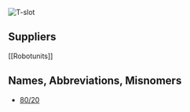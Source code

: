 ![T-slot](http://images1.mcmaster.com/mvA/contents/gfx/small/47065t102l1s.png?ver=1412350011)

## Suppliers
[[Robotunits]]

## Names, Abbreviations, Misnomers
* [80/20]("https://en.wikipedia.org/wiki/80/20_(framing_system)")